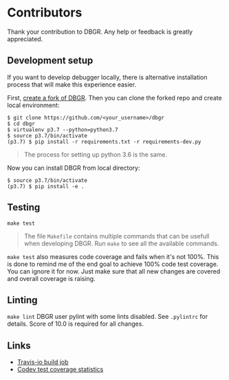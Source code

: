 # Contributors
Thank your contribution to DBGR. Any help or feedback is greatly appreciated.

## Development setup
If you want to develop debugger locally, there is alternative installation process that will make this experience easier.

First, [create a fork of DBGR](https://help.github.com/en/articles/fork-a-repo).
Then you can clone the forked repo and create local environment:
```
$ git clone https://github.com/<your_username>/dbgr
$ cd dbgr
$ virtualenv p3.7 --python=python3.7
$ source p3.7/bin/activate
(p3.7) $ pip install -r requirements.txt -r requirements-dev.py
```

> The process for setting up python 3.6 is the same.


Now you can install DBGR from local directory:

```
$ source p3.7/bin/activate
(p3.7) $ pip install -e .
```


## Testing
`make test`
> The file `Makefile` contains multiple commands that can be usefull when developing DBGR. Run `make` to see all the available commands.

`make test` also measures code coverage and fails when it's not 100%. This is done to remind me of the end goal to achieve 100% code test coverage. You can ignore it for now. Just make sure that all new changes are covered and overall coverage is raising.


## Linting
`make lint`
DBGR user pylint with some lints disabled. See `.pylintrc` for details. Score of 10.0 is required for all changes.


## Links
* [Travis-io build job](https://travis-ci.org/JakubTesarek/dbgr)
* [Codev test coverage statistics](https://codecov.io/gh/JakubTesarek/dbgr)
